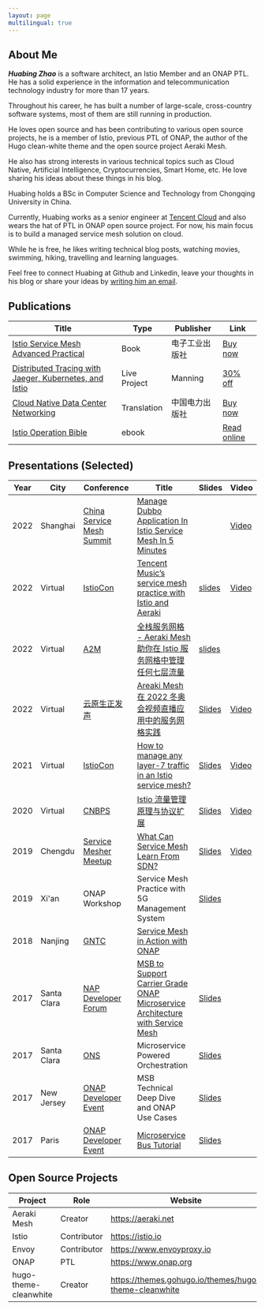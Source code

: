 ```yaml
---
layout: page
multilingual: true
---
```


## About Me
**_Huabing Zhao_** is a software architect, an Istio Member and an ONAP PTL. He has a solid experience in the information and telecommunication technology industry for more than 17 years. 

Throughout his career, he has built a number of large-scale, cross-country software systems, most of them are still running in production. 

He loves open source and has been contributing to various open source projects, he is a member of Istio,  previous PTL of ONAP, the author of the Hugo clean-white theme and the open source project Aeraki Mesh.  

He also has strong interests in various technical topics such as Cloud Native, Artificial Intelligence, Cryptocurrencies, Smart Home, etc. He love sharing his ideas about these things in his blog.

Huabing holds a BSc in Computer Science and Technology from Chongqing University in China. 

Currently, Huabing works as a senior engineer at [Tencent Cloud](https://cloud.tencent.com/) and also wears the hat of PTL in ONAP open source project. For now, his main focus is to build a managed service mesh solution on cloud.

While he is free, he likes writing technical blog posts, watching movies, swimming, hiking, travelling and learning languages.

Feel free to connect Huabing at Github and Linkedin, leave your thoughts in his blog or share your ideas by [writing him an email](mailto:zhaohuabing@zhaohuabing.com). 

## Publications
| Title       |Type        |Publisher   |Link        |
| ----------- |----------- |----------- |----------- |
|[Istio Service Mesh Advanced Practical](https://www.zhaohuabing.com/post/2021-08-26-istio-handbook/)|Book|电子工业出版社|[Buy now](https://item.jd.com/13200745.html)|
|[Distributed Tracing with Jaeger, Kubernetes, and Istio](https://www.zhaohuabing.com/post/2021-09-08-distributed-tracing-with-jaeger-kubernetes-and-istio/)|Live Project|Manning|[30% off](https://www.manning.com/liveprojectseries/distributed-tracing-ser)|
|[Cloud Native Data Center Networking](https://zhaohuabing.com/post/2021-08-27-cloud-native-data-center)|Translation|中国电力出版社|[Buy now](https://item.jd.com/12929975.html)|
|[Istio Operation Bible](http://localhost:1313/post/2021-10-08-istio-operation-bible/)|ebook||[Read online](https://istio-operation-bible.aeraki.net/)|


## Presentations (Selected)
|Year         |City        |Conference  | Title      |Slides      |Video       |
| ----------- |----------- |----------- |----------- |----------- |----------- |
|2022|Shanghai|[China Service Mesh Summit](https://jimmysong.io/notice/service-mesh-summit-2022/)|[Manage Dubbo Application In Istio Service Mesh In 5 Minutes](https://www.zhaohuabing.com/post/2022-09-26-ndjg-dubbo-aeraki-mesh/)||[Video](https://www.bilibili.com/video/BV1oe4y167kz/?zw&vd_source=13de6a5e7f290572ee6b115b44a424f2)|
|2022|Virtual|[IstioCon](https://events.istio.io/istiocon-2022)|[Tencent Music’s service mesh practice with Istio and Aeraki](https://events.istio.io/istiocon-2022/sessions/tencent-music-aeraki/)|[slides](/slides/tencent-music-service-mesh-practice-with-istio-and-aeraki.pdf)|[Video](https://www.youtube.com/watch?v=6t_yPsq4Pi4)|
|2022|Virtual|[A2M](https://a2m.msup.com.cn/course?aid=2699&cid=15382)|[全栈服务网格 - Aeraki Mesh 助你在 Istio 服务网格中管理任何七层流量](https://a2m.msup.com.cn/course?aid=2699&cid=15382)|[slides](/slides/full-stack-service-mesh-a2m-20220422.pdf)||
|2022|Virtual|[云原生正发声](https://cloud.tencent.com/developer/salon/live-1403)| [Areaki Mesh 在 2022 冬奥会视频直播应用中的服务网格实践](https://mp.weixin.qq.com/s/zp9q99mGyH2VD9Dij2owWg) | [Slides](http://localhost:1313/img/2022-03-30-aeraki-mesh-winter-olympics-practice/slides.pdf)|[Video](https://youtu.be/uXxatQTKzW8)|
|2021|Virtual|[IstioCon](https://events.istio.io/istiocon-2021/)| [How to manage any layer-7 traffic in an Istio service mesh?](https://events.istio.io/istiocon-2021/sessions/how-to-manage-any-layer-7-traffic-in-an-istio-service-mesh/) | [Slides](/slides/how-to-manage-any-layer-7-traffic-in-istio.pdf)|[Video](https://www.youtube.com/watch?v=sBS4utF68d8)|
|2020|Virtual|[CNBPS](https://www.cnbpa.org/)|[Istio 流量管理原理与协议扩展](https://cloud.tencent.com/developer/article/1723804)|[Slides](/slides/cnbps2020-istio-aeraki.pdf)|[Video](https://www.youtube.com/watch?v=lB5d4qbZqzU)|
|2019|Chengdu|[Service Mesher Meetup](https://cloudnative.to/blog/service-mesh-meetup-chengdu-20191028/)|[What Can Service Mesh Learn From SDN?](https://cloudnative.to/blog/service-mesh-meetup-chengdu-20191028/)|[Slides](/slides/what-can-service-mesh-learn-from-sdn-servicemesher-meetup-20191026.pdf)|[Video](https://youtu.be/nGkxp-2OsKg)|
|2019|Xi'an|ONAP Workshop|Service Mesh Practice with 5G Management System|[Slides](/slides/service-mesh-practice-with-5g-management-system-lfn.pdf)|
|2018|Nanjing|[GNTC](https://www.bagevent.com/event/1624048?aId=)|[Service Mesh in Action with ONAP](https://www.sdnlab.com/22596.html)|
|2017|Santa Clara|[NAP Developer Forum](https://wiki.onap.org/display/DW/ONAP+Beijing+Release+Developer+Forum%2C+Dec.+11-13%2C+2017%2C+Santa+Clara%2C+CA+US)|[MSB to Support Carrier Grade ONAP Microservice Architecture with Service Mesh](https://onapbeijing2017.sched.com/event/D5q2)|[Slides](https://wiki.onap.org/display/DW/MSB+Service+Mesh+Planning?preview=%2F20873876%2F20873874%2FMSB+to+Support+Carrier+Grade+ONAP+Microservice+Architecture+with+Service+Mesh.pdf)|
|2017|Santa Clara|[ONS](https://wiki.onap.org/display/DW/ONAP@ONS2017)|Microservice Powered Orchestration|[Slides](https://wiki.onap.org/display/DW/ONAP@ONS2017?preview=%2F3245268%2F3245309%2FMicroservice+Powered+Orchestration+Architecture.pdf)|
|2017|New Jersey|[ONAP Developer Event](https://wiki.onap.org/display/DW/ONAP+Project+Developer+Event%3A+May+2+-+5%2C+2017%2C+Middletown%2C+NJ%2C+USA)|MSB Technical Deep Dive and ONAP Use Cases|[Slides](https://www.slideshare.net/HuabingZhao/msb-depp-dive/)|
|2017|Paris|[ONAP Developer Event](https://wiki.onap.org/display/DW/ONAP+Developer+Event+September+25-28%2C+2017%2C+Paris-Saclay%2C+France)|[Microservice Bus Tutorial](https://wiki.onap.org/display/DW/September+26-28+Topics#September2628Topics-M2)|[Slides](https://www.slideshare.net/HuabingZhao/microservice-bus-tutorial)|

## Open Source Projects
|Project      |Role        |  Website   | GitHub     |
| ----------- |----------- |----------- |----------- |
| Aeraki Mesh | Creator    | https://aeraki.net  | http://github.com/aeraki-mesh |
| Istio       | Contributor| https://istio.io    | https://github.com/istio/istio|
| Envoy       | Contributor| https://www.envoyproxy.io |https://github.com/envoyproxy/envoy|
| ONAP        | PTL        | https://www.onap.org||
| hugo-theme-cleanwhite | Creator    | https://themes.gohugo.io/themes/hugo-theme-cleanwhite  | https://github.com/zhaohuabing/hugo-theme-cleanwhite |
